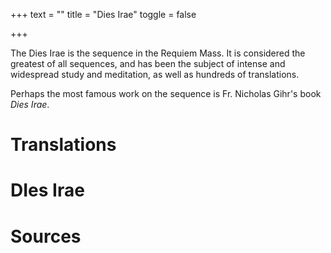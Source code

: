 +++
text = ""
title = "Dies Irae"
toggle = false

+++

The Dies Irae is the sequence in the Requiem Mass. It is considered the greatest of all sequences, and has been the subject of intense and widespread study and meditation, as well as hundreds of translations. 

Perhaps the most famous work on the sequence is Fr. Nicholas Gihr's book _Dies Irae_. 

# Translations

# DIes Irae 

# Sources

